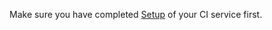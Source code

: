 <div class="Alert Alert--info">

Make sure you have completed [Setup](/docs/) of your CI service first.

</div>
